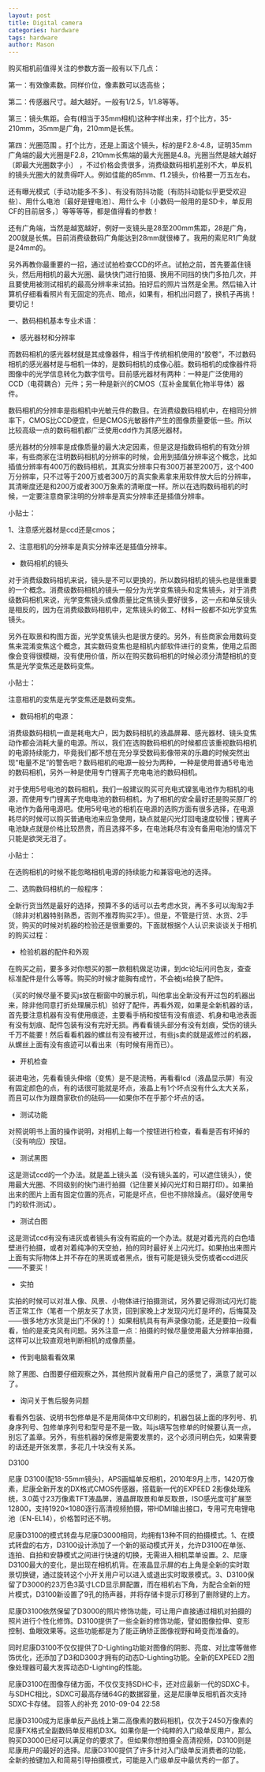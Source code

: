 ```yaml
---
layout: post
title: Digital camera
categories: hardware
tags: hardware
author: Mason
---
```


购买相机前值得关注的参数方面一般有以下几点：

第一：有效像素数。同样价位，像素数可以选高些；

第二：传感器尺寸。越大越好。一般有1/2.5，1/1.8等等。

第三：镜头焦距。会有(相当于35mm相机)这种字样出来，打个比方，35-210mm，35mm是广角，210mm是长焦。

第四：光圈范围 。打个比方，还是上面这个镜头，标的是F2.8-4.8，证明35mm广角端的最大光圈是F2.8，210mm长焦端的最大光圈是4.8。光圈当然是越大越好〔即最大光圈数字小〕 ，不过价格会贵很多，消费级数码相机差别不大，单反机的镜头光圈大的就贵得吓人。例如佳能的85mm、f1.2镜头，价格要一万五左右。

还有曝光模式〔手动功能多不多〕、有没有防抖功能〔有防抖动能似乎更受欢迎些〕、用什么电池〔最好是锂电池〕、用什么卡〔小数码一般用的是SD卡，单反用CF的目前居多，〕等等等等，都是值得看的参数！

还有广角端，当然是越宽越好，例好一支镜头是28至200mm焦距，28是广角，200就是长焦。目前消费级数码广角能达到28mm就很棒了。我用的索尼R1广角就是24mm的。

另外再教你最重要的一招，通过试拍检查CCD的坏点。试拍之前，首先要盖住镜头，然后用相机的最大光圈、最快快门进行拍摄、换用不同挡的快门多拍几次，并且要使用被测试相机的最高分辨率来试拍。拍好后的照片当然是全黑。然后输入计算机仔细看看照片有无固定的亮点、暗点，如果有，相机出问题了，换机子再挑！要切记！

一、数码相机基本专业术语：

* 感光器材和分辨率

而数码相机的感光器材就是其成像器件，相当于传统相机使用的“胶卷”，不过数码相机的感光器材是与相机一体的，是数码相机的成像心脏。数码相机的成像器件将图像中的光学信息转化为数字信号。目前感光器材有两种：一种是广泛使用的CCD（电荷耦合）元件；另一种是新兴的CMOS（互补金属氧化物半导体）器件。

数码相机的分辨率是指相机中光敏元件的数目。在消费级数码相机中，在相同分辨率下，CMOS比CCD便宜，但是CMOS光敏器件产生的图像质量要低一些。所以比较高级一点的数码相机都广泛使用cdd作为其感光器材。

感光器材的分辨率是成像质量的最大决定因素，但是这是指数码相机的有效分辨率，有些商家在注明数码相机的分辨率的时候，会用到插值分辨率这个概念，比如插值分辨率有400万的数码相机，其真实分辨率只有300万甚至200万，这个400万分辨率，只不过等于200万或者300万的真实象素拿来用软件放大后的分辨率，其清晰度还是和200万或者300万象素的清晰度一样。所以在选购数码相机的时候，一定要注意商家注明的分辨率是真实分辨率还是插值分辨率。

小贴士：

1、注意感光器材是ccd还是cmos；

2、注意相机的分辨率是真实分辨率还是插值分辨率。

* 数码相机的镜头

对于消费级数码相机来说，镜头是不可以更换的，所以数码相机的镜头也是很重要的一个概念。消费级数码相机的镜头一般分为光学变焦镜头和定焦镜头，对于消费级数码相机来说，光学变焦镜头成像质量比定焦镜头要好很多，这一点和单反镜头是相反的，因为在消费级数码相机中，定焦镜头的做工、材料一般都不如光学变焦镜头。

另外在取景和构图方面，光学变焦镜头也是很方便的。另外，有些商家会用数码变焦来混淆变焦这个概念，其实数码变焦也是相机内部软件进行的变焦，使用之后图像会变得很模糊，没有使用价值，所以在购买数码相机的时候必须分清楚相机的变焦是光学变焦还是数码变焦。

小贴士：

注意相机的变焦是光学变焦还是数码变焦。

* 数码相机的电源：

消费级数码相机一直是耗电大户，因为数码相机的液晶屏幕、感光器材、镜头变焦动作都会消耗大量的电源。所以，我们在选购数码相机的时候都应该重视数码相机的电源持续能力，毕竟我们都不想在充分享受数码影像带来的乐趣的时候突然出现“电量不足”的警告吧？数码相机的电源一般分为两种，一种是使用普通5号电池的数码相机，另外一种是使用专门锂离子充电电池的数码相机。

对于使用5号电池的数码相机，我们一般建议购买可充电式镍氢电池作为相机的电源，而使用专门锂离子充电电池的数码相机，为了相机的安全最好还是购买原厂的电池作为备用电源吧。使用5号电池的相机在电源的选购方面有很多选择，在电源耗尽的时候可以购买普通电池来应急使用，缺点就是闪光灯回电速度较慢；锂离子电池缺点就是价格比较昂贵，而且选择不多，在电池耗尽有没有备用电池的情况下只能是欲哭无泪了。

小贴士：

在选购相机的时候不能忽略相机电源的持续能力和兼容电池的选择。


二、选购数码相机的一般程序：

全新行货当然是最好的选择，预算不多的话可以去考虑水货，再不多可以淘淘2手（除非对机器特别熟悉，否则不推荐购买2手）。但是，不管是行货、水货、2手货，购买的时候对机器的检验还是很重要的。下面就根据个人认识来谈谈关于相机的购买过程：

* 检验机器的配件和外观

在购买之前，要多多对你想买的那一款相机做足功课，到dc论坛问问色友，查查标准配件是什么等等。购买的时候才能胸有成竹，不会被js给换了配件。

（买的时候尽量不要买js放在橱窗中的展示机，叫他拿出全新没有开过包的机器出来，除非他同意打折处理展示机）验好了配件，再看外观，如果是全新机器的话，首先要注意机器有没有使用痕迹，主要看手柄和按钮有没有痕迹、机身和电池表面有没有划痕、配件包装有没有完好无损。再看看镜头部分有没有划痕，受伤的镜头千万不能要！然后看看机器的螺丝有没有被开过，有些js卖的就是返修过的机器，从螺丝上面有没有痕迹可以看出来（有时候有用而已）。


* 开机检查

装进电池，先看看镜头伸缩（变焦）是不是流畅，再看看lcd（液晶显示屏）有没有固定颜色的点，有的话很可能就是坏点，液晶上有1个坏点没有什么太大关系，而且可以作为跟商家砍价的砝码——如果你不在乎那个坏点的话。

* 测试功能

对照说明书上面的操作说明，对相机上每一个按钮进行检查，看看是否有坏掉的（没有响应）按钮。

* 测试黑图

这是测试ccd的一个办法。就是盖上镜头盖（没有镜头盖的，可以遮住镜头），使用最大光圈、不同级别的快门进行拍摄（记住要关掉闪光灯和日期打印）。如果拍出来的图片上面有固定位置的亮点，可能是坏点，但也不排除躁点。（最好使用专门的软件测试）。

* 测试白图

这是测试ccd有没有进灰或者镜头有没有瑕疵的一个办法。就是对着光亮的白色墙壁进行拍摄，或者对着纯净的天空拍，拍的同时最好关上闪光灯。如果拍出来图片上面有实际物体上并不存在的黑斑或者黑点，很有可能是镜头受伤或者ccd进灰——不要买！

* 实拍

实拍的时候可以对准人像、风景、小物体进行拍摄测试，另外要记得测试闪光灯能否正常工作（笔者一个朋友买了水货，回到家晚上才发现闪光灯是坏的，后悔莫及——很多地方水货是出门不保的！）如果相机具有有声录像功能，还是要拍一段看看，怕的是麦克风有问题。另外注意一点：拍摄的时候尽量使用最大分辨率拍摄，这样可以比较直观地判断相机的成像质量。

* 传到电脑看看效果

除了黑图、白图要仔细观察之外，其他照片就看用户自己的感觉了，满意了就可以了。

* 询问关于售后服务问题

看看外包装、说明书包修单是不是用简体中文印刷的，机器包装上面的序列号、机身序列号、包修单序列号和型号是不是一致。叫js填写包修单的时候要认真一点，别忘了盖章。另外，有些机器的保修是需要发票的，这个必须问明白先，如果需要的话还是开张发票，多花几十块没有关系。

D3100

尼康 D3100(配18-55mm镜头)，APS画幅单反相机，2010年9月上市，1420万像素，尼康全新开发的DX格式CMOS传感器，搭载新一代的EXPEED 2影像处理系统，3.0英寸23万像素TFT液晶屏，液晶屏取景和单反取景，ISO感光度可扩展至12800，支持1920×1080逐行高清视频拍摄，带HDMI输出接口，专用可充电锂电池（EN-EL14），价格暂时还不明。

尼康D3100的模式转盘与尼康D3000相同，均拥有13种不同的拍摄模式。1、在模式转盘的右方，D3100设计添加了一个新的驱动模式开关，允许D3100在单张、连拍、自拍和安静模式之间进行快速的切换，无需进入相机菜单设置。2、尼康D3100最大的变化，是出现在相机机背。在液晶显示屏的右上角是全新的实时取景切换键，通过旋转这个小开关用户可以进入或退出实时取景模式。3、D3100保留了D3000的23万色3英寸LCD显示屏配置，而在相机右下角，为配合全新的短片模式，D3100新设置了9孔的扬声器，并将存储卡提示灯移到了删除键的上方。

尼康D3100依然保留了D3000的照片修饰功能，可让用户直接通过相机对拍摄的照片进行个性化修饰。D3100提供了一些全新的修饰功能，譬如图像拉伸、变形控制、鱼眼效果等。这些功能都是为了能正确矫正图像视野和畸变而准备的。

同时尼康D3100不仅仅提供了D-Lighting功能对图像的阴影、亮度、对比度等做修饰优化，还添加了D3和D300才拥有的动态D-Lighting功能。全新的EXPEED 2图像处理器可最大发挥动态D-Lighting的性能。

尼康D3100在图像存储方面，不仅仅支持SDHC卡，还对应最新一代的SDXC卡。与SDHC相比，SDXC可最高存储64G的数据容量，这是尼康单反相机首次支持SDXC卡存储。
回答人的补充   2010-09-04 22:58

尼康D3100成为尼康单反产品线上第二高像素的数码相机，仅次于2450万像素的尼康FX格式全副数码单反相机D3X。如果你是一个纯粹的入门级单反用户，那么购买D3000已经可以满足你的要求了。但如果你想拍摄全高清视频，D3100则是尼康用户的最好的选择。尼康D3100提供了许多针对入门级单反消费者的功能，全新的按键加入和简易引导拍摄模式，可能是入门级单反中最优秀的一部了。
